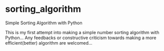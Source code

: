 # sorting_algorithm
Simple Sorting Algorithm with Python

This is my first attempt into making a simple number sorting algorithm with Python...
Any feedbacks or constructive criticism towards making a more efficient(better) algorithm are welcomed...

